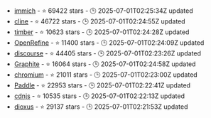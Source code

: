 - [immich](https://github.com/immich-app/immich) - ⭐ 69422 stars - 🕒 2025-07-01T02:25:34Z updated
- [cline](https://github.com/cline/cline) - ⭐ 46722 stars - 🕒 2025-07-01T02:24:55Z updated
- [timber](https://github.com/JakeWharton/timber) - ⭐ 10623 stars - 🕒 2025-07-01T02:24:28Z updated
- [OpenRefine](https://github.com/OpenRefine/OpenRefine) - ⭐ 11400 stars - 🕒 2025-07-01T02:24:09Z updated
- [discourse](https://github.com/discourse/discourse) - ⭐ 44405 stars - 🕒 2025-07-01T02:23:26Z updated
- [Graphite](https://github.com/GraphiteEditor/Graphite) - ⭐ 16064 stars - 🕒 2025-07-01T02:24:58Z updated
- [chromium](https://github.com/chromium/chromium) - ⭐ 21011 stars - 🕒 2025-07-01T02:23:00Z updated
- [Paddle](https://github.com/PaddlePaddle/Paddle) - ⭐ 22953 stars - 🕒 2025-07-01T02:22:41Z updated
- [cdnjs](https://github.com/cdnjs/cdnjs) - ⭐ 10535 stars - 🕒 2025-07-01T02:22:13Z updated
- [dioxus](https://github.com/DioxusLabs/dioxus) - ⭐ 29137 stars - 🕒 2025-07-01T02:21:53Z updated
